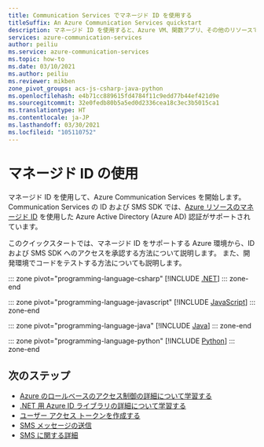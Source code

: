 ```yaml
---
title: Communication Services でマネージド ID を使用する
titleSuffix: An Azure Communication Services quickstart
description: マネージド ID を使用すると、Azure VM、関数アプリ、その他のリソースで実行されているアプリケーションからの Azure Communication Services へのアクセスを承認できます。
services: azure-communication-services
author: peiliu
ms.service: azure-communication-services
ms.topic: how-to
ms.date: 03/10/2021
ms.author: peiliu
ms.reviewer: mikben
zone_pivot_groups: acs-js-csharp-java-python
ms.openlocfilehash: e4b71cc889615fd4784f11c9edd77b44ef421d9e
ms.sourcegitcommit: 32e0fedb80b5a5ed0d2336cea18c3ec3b5015ca1
ms.translationtype: HT
ms.contentlocale: ja-JP
ms.lasthandoff: 03/30/2021
ms.locfileid: "105110752"
---
```

# <a name="use-managed-identities"></a>マネージド ID の使用
マネージド ID を使用して、Azure Communication Services を開始します。 Communication Services の ID および SMS SDK では、[Azure リソースのマネージド ID](../../active-directory/managed-identities-azure-resources/overview.md) を使用した Azure Active Directory (Azure AD) 認証がサポートされています。

このクイックスタートでは、マネージド ID をサポートする Azure 環境から、ID および SMS SDK へのアクセスを承認する方法について説明します。 また、開発環境でコードをテストする方法についても説明します。

::: zone pivot="programming-language-csharp"
[!INCLUDE [.NET](./includes/managed-identity-net.md)]
::: zone-end

::: zone pivot="programming-language-javascript"
[!INCLUDE [JavaScript](./includes/managed-identity-js.md)]
::: zone-end

::: zone pivot="programming-language-java"
[!INCLUDE [Java](./includes/managed-identity-java.md)]
::: zone-end

::: zone pivot="programming-language-python"
[!INCLUDE [Python](./includes/managed-identity-python.md)]
::: zone-end

## <a name="next-steps"></a>次のステップ

- [Azure のロールベースのアクセス制御の詳細について学習する](../../../articles/role-based-access-control/index.yml)
- [.NET 用 Azure ID ライブラリの詳細について学習する](/dotnet/api/overview/azure/identity-readme)
- [ユーザー アクセス トークンを作成する](../quickstarts/access-tokens.md)
- [SMS メッセージの送信](../quickstarts/telephony-sms/send.md)
- [SMS に関する詳細](../concepts/telephony-sms/concepts.md)
